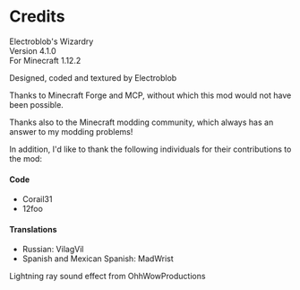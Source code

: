 # Credits

Electroblob's Wizardry  
Version 4.1.0  
For Minecraft 1.12.2

Designed, coded and textured by Electroblob

Thanks to Minecraft Forge and MCP, without which this mod would not have been possible.

Thanks also to the Minecraft modding community, which always has an answer to my modding problems!

In addition, I'd like to thank the following individuals for their contributions to the mod:

#### Code

- Corail31
- 12foo

#### Translations

- Russian: VilagVil
- Spanish and Mexican Spanish: MadWrist

Lightning ray sound effect from OhhWowProductions
